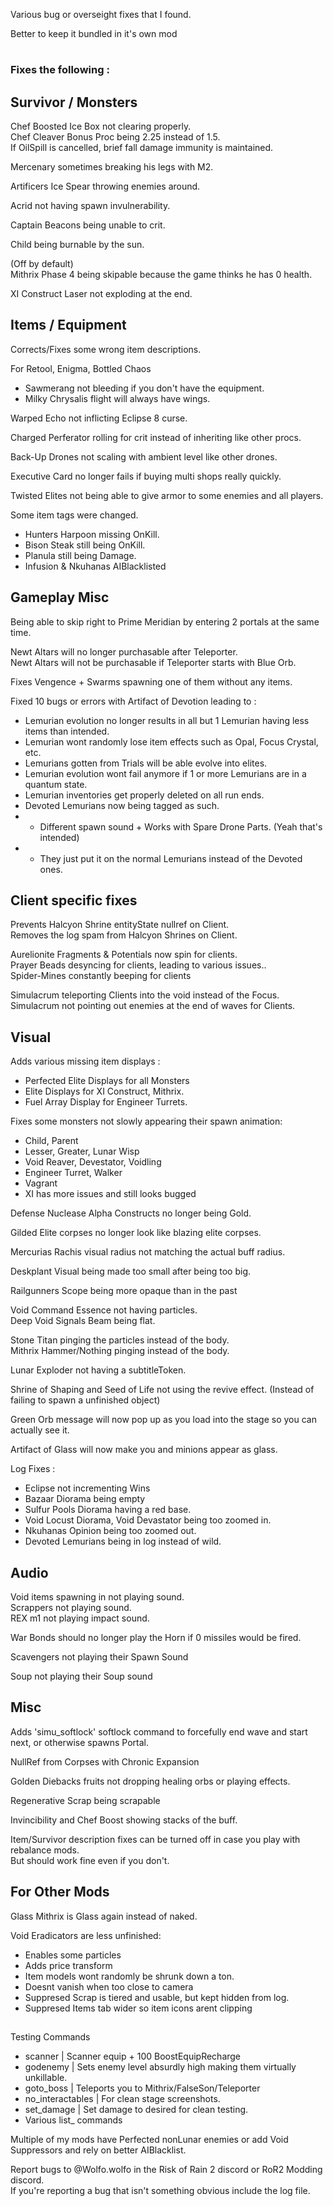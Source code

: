 Various bug or overseight fixes that I found.
 
Better to keep it bundled in it's own mod

 

#
### Fixes the following :

## Survivor / Monsters
Chef Boosted Ice Box not clearing properly.\
Chef Cleaver Bonus Proc being 2.25 instead of 1.5.\
If OilSpill is cancelled, brief fall damage immunity is maintained.

Mercenary sometimes breaking his legs with M2.

Artificers Ice Spear throwing enemies around.

Acrid not having spawn invulnerability.

Captain Beacons being unable to crit.

Child being burnable by the sun.

(Off by default)\
Mithrix Phase 4 being skipable because the game thinks he has 0 health.

XI Construct Laser not exploding at the end.

## Items / Equipment

Corrects/Fixes some wrong item descriptions.

For Retool, Enigma, Bottled Chaos
- Sawmerang not bleeding if you don't have the equipment.
- Milky Chrysalis flight will always have wings.

Warped Echo not inflicting Eclipse 8 curse.

Charged Perferator rolling for crit instead of inheriting like other procs.
 
Back-Up Drones not scaling with ambient level like other drones.
 
Executive Card no longer fails if buying multi shops really quickly.

Twisted Elites not being able to give armor to some enemies and all players.


Some item tags were changed.
- Hunters Harpoon missing OnKill.
- Bison Steak still being OnKill.
- Planula still being Damage.
- Infusion & Nkuhanas AIBlacklisted

## Gameplay Misc
Being able to skip right to Prime Meridian by entering 2 portals at the same time.

Newt Altars will no longer purchasable after Teleporter.\
Newt Altars will not be purchasable if Teleporter starts with Blue Orb.

Fixes Vengence + Swarms spawning one of them without any items.

Fixed 10 bugs or errors with Artifact of Devotion leading to :
- Lemurian evolution no longer results in all but 1 Lemurian having less items than intended.
- Lemurian wont randomly lose item effects such as Opal, Focus Crystal, etc.
- Lemurians gotten from Trials will be able evolve into elites.
- Lemurian evolution wont fail anymore if 1 or more Lemurians are in a quantum state.
- Lemurian inventories get properly deleted on all run ends.
- Devoted Lemurians now being tagged as such.
- - Different spawn sound + Works with Spare Drone Parts. (Yeah that's intended)
- - They just put it on the normal Lemurians instead of the Devoted ones.

## Client specific fixes
Prevents Halcyon Shrine entityState nullref on Client.\
Removes the log spam from Halcyon Shrines on Client.

Aurelionite Fragments & Potentials now spin for clients.\
Prayer Beads desyncing for clients, leading to various issues..\
Spider-Mines constantly beeping for clients

Simulacrum teleporting Clients into the void instead of the Focus.\
Simulacrum not pointing out enemies at the end of waves for Clients.


## Visual
Adds various missing item displays :
- Perfected Elite Displays for all Monsters
- Elite Displays for XI Construct, Mithrix.
- Fuel Array Display for Engineer Turrets.
 
Fixes some monsters not slowly appearing their spawn animation:
- Child, Parent
- Lesser, Greater, Lunar Wisp
- Void Reaver, Devestator, Voidling
- Engineer Turret, Walker
- Vagrant
- XI has more issues and still looks bugged

Defense Nuclease Alpha Constructs no longer being Gold.

Gilded Elite corpses no longer look like blazing elite corpses.

Mercurias Rachis visual radius not matching the actual buff radius.

Deskplant Visual being made too small after being too big.

Railgunners Scope being more opaque than in the past

Void Command Essence not having particles.\
Deep Void Signals Beam being flat.

Stone Titan pinging the particles instead of the body.\
Mithrix Hammer/Nothing pinging instead of the body.

Lunar Exploder not having a subtitleToken.

Shrine of Shaping and Seed of Life not using the revive effect. (Instead of failing to spawn a unfinished object)

Green Orb message will now pop up as you load into the stage so you can actually see it.

Artifact of Glass will now make you and minions appear as glass.

Log Fixes : 
- Eclipse not incrementing Wins
- Bazaar Diorama being empty
- Sulfur Pools Diorama having a red base.
- Void Locust Diorama, Void Devastator being too zoomed in.
- Nkuhanas Opinion being too zoomed out.
- Devoted Lemurians being in log instead of wild.
 

## Audio
Void items spawning in not playing sound.\
Scrappers not playing sound.\
REX m1 not playing impact sound.


War Bonds should no longer play the Horn if 0 missiles would be fired.

Scavengers not playing their Spawn Sound

Soup not playing their Soup sound

## Misc
Adds 'simu_softlock' softlock command to forcefully end wave and start next, or otherwise spawns Portal.


NullRef from Corpses with Chronic Expansion

Golden Diebacks fruits not dropping healing orbs or playing effects.

Regenerative Scrap being scrapable

Invincibility and Chef Boost showing stacks of the buff.

Item/Survivor description fixes can be turned off in case you play with rebalance mods.\
But should work fine even if you don't.




## For Other Mods

Glass Mithrix is Glass again instead of naked.

Void Eradicators are less unfinished:
- Enables some particles
- Adds price transform
- Item models wont randomly be shrunk down a ton.
- Doesnt vanish when too close to camera
- Suppresed Scrap is tiered and usable, but kept hidden from log.
- Suppresed Items tab wider so item icons arent clipping

##
 
Testing Commands
- scanner | Scanner equip + 100 BoostEquipRecharge
- godenemy | Sets enemy level absurdly high making them virtually unkillable.
- goto_boss | Teleports you to Mithrix/FalseSon/Teleporter
- no_interactables | For clean stage screenshots.
- set_damage | Set damage to desired for clean testing.
- Various list_ commands

Multiple of my mods have Perfected nonLunar enemies or add Void Suppressors and rely on better AIBlacklist.


Report bugs to @Wolfo.wolfo in the Risk of Rain 2 discord or RoR2 Modding discord.\
If you're reporting a bug that isn't something obvious include the log file.





